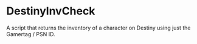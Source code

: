 # DestinyInvCheck
A script that returns the inventory of a character on Destiny using just the Gamertag / PSN ID.
